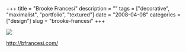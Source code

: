 +++
title = "Brooke Francesi"
description = ""
tags = ["decorative", "maximalist", "portfolio", "textured"]
date = "2008-04-08"
categories = ["design"]
slug = "brooke-francesi"
+++


 

  <div id="screens-thumbs" class="clearfix">
    <div class="txt-center" id="design-submission"><a href="http://bfrancesi.com/"><img id='bluga-thumbnail-1184' class='bluga-thumbnail large' src='http://media.konigi.com/bluga/
wt47fb7c289b414_0.jpg'/></a></div>  
  </div>   
<p><a href="http://bfrancesi.com/">http://bfrancesi.com/</a></p>




